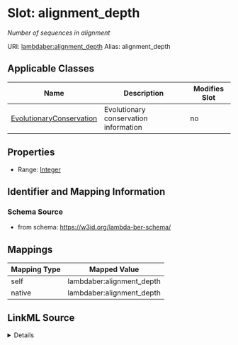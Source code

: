 

# Slot: alignment_depth 


_Number of sequences in alignment_





URI: [lambdaber:alignment_depth](https://w3id.org/lambda-ber-schema/alignment_depth)
Alias: alignment_depth

<!-- no inheritance hierarchy -->





## Applicable Classes

| Name | Description | Modifies Slot |
| --- | --- | --- |
| [EvolutionaryConservation](EvolutionaryConservation.md) | Evolutionary conservation information |  no  |






## Properties

* Range: [Integer](Integer.md)




## Identifier and Mapping Information






### Schema Source


* from schema: https://w3id.org/lambda-ber-schema/




## Mappings

| Mapping Type | Mapped Value |
| ---  | ---  |
| self | lambdaber:alignment_depth |
| native | lambdaber:alignment_depth |




## LinkML Source

<details>
```yaml
name: alignment_depth
description: Number of sequences in alignment
from_schema: https://w3id.org/lambda-ber-schema/
rank: 1000
alias: alignment_depth
owner: EvolutionaryConservation
domain_of:
- EvolutionaryConservation
range: integer

```
</details>